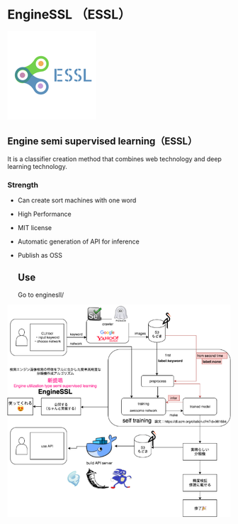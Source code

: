 # EngineSSL （ESSL）

![logo](./src/essl_logo.png)

## Engine semi supervised learning（ESSL）

It is a classifier creation method that combines web technology and deep learning technology.

### Strength

* Can create sort machines with one word

* High Performance

* MIT license

* Automatic generation of API for inference

* Publish as OSS

    

  ## Use

  Go to enginesll/



![archtechture](./src/master_arch.png)

